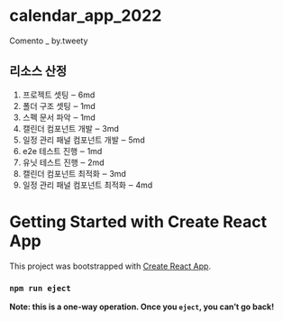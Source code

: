 # calendar_app_2022
Comento _ by.tweety

## 리소스 산정
<ol>
  <li>프로젝트 셋팅 ‒ 6md</li>
  <li>폴더 구조 셋팅 ‒ 1md</li>
  <li>스펙 문서 파악 ‒ 1md</li>
  <li>캘린더 컴포넌트 개발 ‒ 3md</li>
  <li>일정 관리 패널 컴포넌트 개발 ‒ 5md</li>
  <li>e2e 테스트 진행 ‒ 1md</li>
  <li>유닛 테스트 진행 ‒ 2md</li>
  <li>캘린더 컴포넌트 최적화 ‒ 3md</li>
  <li>일정 관리 패널 컴포넌트 최적화 ‒ 4md</li>
</ol>

# Getting Started with Create React App

This project was bootstrapped with [Create React App](https://github.com/facebook/create-react-app).

### `npm run eject`

**Note: this is a one-way operation. Once you `eject`, you can’t go back!**

